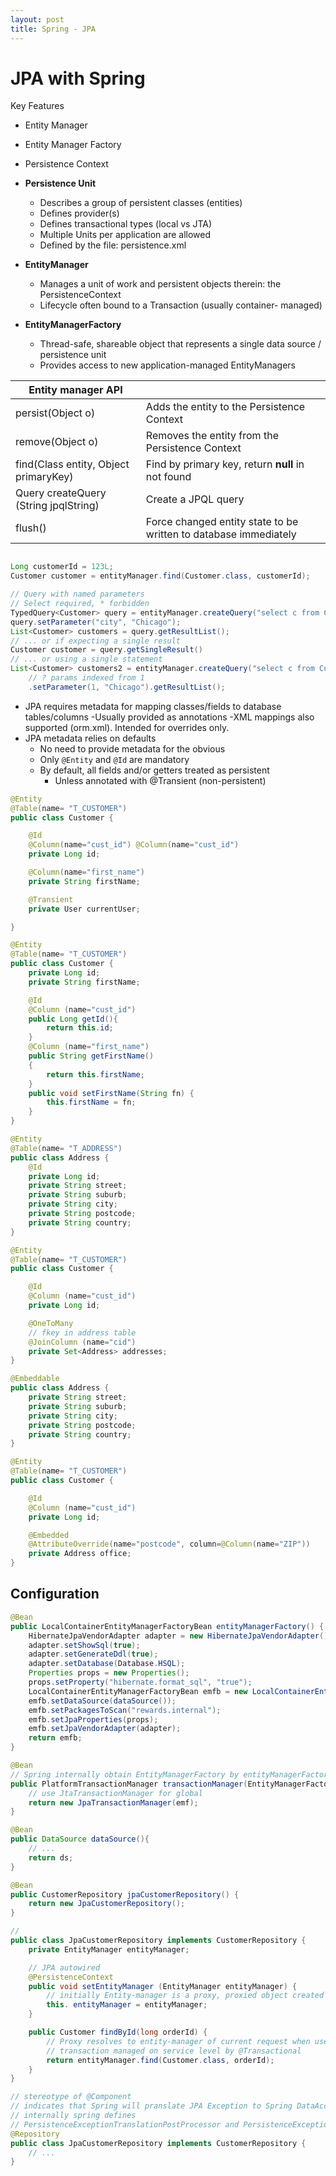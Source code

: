 ```yaml
---
layout: post
title: Spring - JPA
---
```

# JPA with Spring

Key Features

- Entity Manager
- Entity Manager Factory
- Persistence Context

- **Persistence Unit**
  - Describes a group of persistent classes (entities)
  - Defines provider(s)
  - Defines transactional types (local vs JTA)
  - Multiple Units per application are allowed
  - Defined by the file: persistence.xml
- **EntityManager**
  - Manages a unit of work and persistent objects therein: the PersistenceContext
  - Lifecycle often bound to a Transaction (usually container- managed)
- **EntityManagerFactory**
  - Thread-safe, shareable object that represents a single data source / persistence unit
  - Provides access to new application-managed EntityManagers

|Entity manager API||
|---|---|
|persist(Object o)|Adds the entity to the Persistence Context|
|remove(Object o)|Removes the entity from the Persistence Context|
|find(Class entity, Object primaryKey)|Find by primary key, return **null** in not found|
|Query createQuery (String jpqlString)|Create a JPQL query|
|flush()|Force changed entity state to be written to database immediately|

```java

Long customerId = 123L;
Customer customer = entityManager.find(Customer.class, customerId);

// Query with named parameters
// Select required, * forbidden
TypedQuery<Customer> query = entityManager.createQuery("select c from Customer c where c.address.city = :city", Customer.class);
query.setParameter("city", "Chicago");
List<Customer> customers = query.getResultList();
// ... or if expecting a single result
Customer customer = query.getSingleResult()
// ... or using a single statement
List<Customer> customers2 = entityManager.createQuery("select c from Customer c where c.address.city = ?", Customer.class)
    // ? params indexed from 1
    .setParameter(1, "Chicago").getResultList();

```

- JPA requires metadata for mapping classes/fields to database tables/columns
  -Usually provided as annotations
  -XML mappings also supported (orm.xml). Intended for overrides only.
- JPA metadata relies on defaults
  - No need to provide metadata for the obvious
  - Only `@Entity` and `@Id` are mandatory
  - By default, all fields and/or getters treated as persistent
    - Unless annotated with @Transient (non-persistent)

```java
@Entity
@Table(name= "T_CUSTOMER")
public class Customer {

    @Id
    @Column(name="cust_id") @Column(name="cust_id")
    private Long id;

    @Column(name="first_name")
    private String firstName;

    @Transient
    private User currentUser;

}
```

```java
@Entity
@Table(name= "T_CUSTOMER")
public class Customer {
    private Long id;
    private String firstName;

    @Id
    @Column (name="cust_id")
    public Long getId(){
        return this.id;
    }
    @Column (name="first_name")
    public String getFirstName()
    {
        return this.firstName;
    }
    public void setFirstName(String fn) {
        this.firstName = fn;
    }
}
```

```java
@Entity
@Table(name= "T_ADDRESS")
public class Address {
    @Id
    private Long id;
    private String street;
    private String suburb;
    private String city;
    private String postcode;
    private String country;
}

@Entity
@Table(name= "T_CUSTOMER")
public class Customer {

    @Id
    @Column (name="cust_id")
    private Long id;

    @OneToMany
    // fkey in address table
    @JoinColumn (name="cid")
    private Set<Address> addresses;
}
```

```java
@Embeddable
public class Address {
    private String street;
    private String suburb;
    private String city;
    private String postcode;
    private String country;
}

@Entity
@Table(name= "T_CUSTOMER")
public class Customer {

    @Id
    @Column (name="cust_id")
    private Long id;

    @Embedded
    @AttributeOverride(name="postcode", column=@Column(name="ZIP"))
    private Address office;
}
```

## Configuration

```java
@Bean
public LocalContainerEntityManagerFactoryBean entityManagerFactory() {
    HibernateJpaVendorAdapter adapter = new HibernateJpaVendorAdapter();
    adapter.setShowSql(true);
    adapter.setGenerateDdl(true);
    adapter.setDatabase(Database.HSQL);
    Properties props = new Properties();
    props.setProperty("hibernate.format_sql", "true");
    LocalContainerEntityManagerFactoryBean emfb = new LocalContainerEntityManagerFactoryBean();
    emfb.setDataSource(dataSource());
    emfb.setPackagesToScan("rewards.internal");
    emfb.setJpaProperties(props);
    emfb.setJpaVendorAdapter(adapter);
    return emfb;
}

@Bean
// Spring internally obtain EntityManagerFactory by entityManagerFactory.getObject()
public PlatformTransactionManager transactionManager(EntityManagerFactory emf) {
    // use JtaTransactionManager for global
    return new JpaTransactionManager(emf);
}

@Bean
public DataSource dataSource(){
    // ...
    return ds;
}

@Bean
public CustomerRepository jpaCustomerRepository() {
    return new JpaCustomerRepository();
}
```

```java
// 
public class JpaCustomerRepository implements CustomerRepository {
    private EntityManager entityManager;

    // JPA autowired
    @PersistenceContext
    public void setEntityManager (EntityManager entityManager) {
        // initially Entity-manager is a proxy, proxied object created for transaction
        this. entityManager = entityManager;
    }

    public Customer findById(long orderId) {
        // Proxy resolves to entity-manager of current request when used
        // transaction managed on service level by @Transactional
        return entityManager.find(Customer.class, orderId);
    }
}
```

```java
// stereotype of @Component
// indicates that Spring will pranslate JPA Exception to Spring DataAccessException
// internally spring defines
// PersistenceExceptionTranslationPostProcessor and PersistenceExceptionTranslator
@Repository
public class JpaCustomerRepository implements CustomerRepository { 
    // ...
}
```

